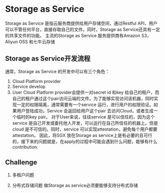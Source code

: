 # Storage as Service
Storage as Service 是指云服务商提供给用户存储空间，通过Restful API，用户可以不管任何平台，直接存取自己的文件。同时，Storage as Service还具有一定的共享文件的功能。
主流的Storage as Service 服务提供商有Amazon S3， Aliyun OSS 和七牛云存储
## Storage as Service开发流程
通常，Storage as Service 的开发中可以有三个角色：
1. Cloud Platform provider
2. Service develop
3. User
Cloud Platform provider会提供一对secret id 和key 给自己的租户，而自己的租户通过这个pair访问云端的文件。为了能够实现访问该机器，同时实现一定的权限隔离，通常需要有一个service 运行，进行用户的权限验证。如果用户登陆成功，Service 会返回给用户这个pair 去访问Cloud，或者生成一个临时的key pair。
对于User来说，往往service 是可以信任的，因为这个service 是自己开发或委托他人开发，可以运行在自己所信任的机器上。但是cloud 是不可信的。同时，service 可以实现attestation，避免每个用户都要attestation。
因此，将SGX 放在Storage as service上是有必要的且可行的，接下来的问题就是，在apply的过程中可能会遇到什么问题，能够有什么contribution.
## Challenge
1. 多租户问题

2. 分布式存储问题
做Storage as service必须要能够支持分布式存储
